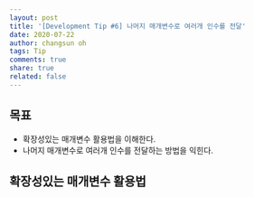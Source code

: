 ```yaml
---
layout: post
title: '[Development Tip #6] 나머지 매개변수로 여러개 인수를 전달'
date: 2020-07-22
author: changsun oh
tags: Tip 
comments: true
share: true
related: false
---
```


## 목표 
* 확장성있는 매개변수 활용법을 이해한다.
* 나머지 매개변수로 여러개 인수를 전달하는 방법을 익힌다. 

## 확장성있는 매개변수 활용법 